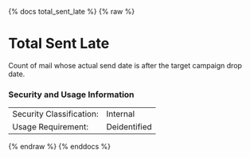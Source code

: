 {% docs total_sent_late %}
{% raw %}

<a name="total_sent_late"></a>
# Total Sent Late

Count of mail whose actual send date is after the target campaign drop date.

### Security and Usage Information
|    |    |
|---|---|
|Security Classification:| Internal |
|Usage Requirement:| Deidentified |

{% endraw %}
{% enddocs %}